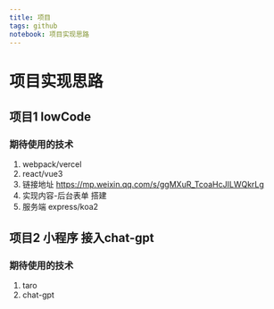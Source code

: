```yaml
---
title: 项目
tags: github
notebook: 项目实现思路
---
```

# 项目实现思路
  ## 项目1 lowCode
   ### 期待使用的技术
   1. webpack/vercel
   2. react/vue3
   3. 链接地址 https://mp.weixin.qq.com/s/ggMXuR_TcoaHcJILWQkrLg
   4. 实现内容-后台表单 搭建
   5. 服务端 express/koa2
  ## 项目2 小程序 接入chat-gpt
   ### 期待使用的技术
   1. taro
   2. chat-gpt

  

